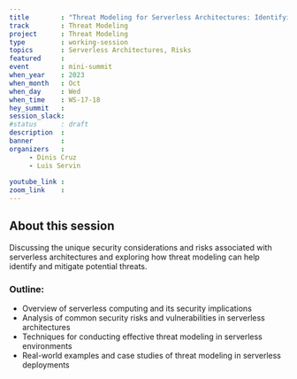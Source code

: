 ```yaml
---
title        : "Threat Modeling for Serverless Architectures: Identifying Risks in a Serverless World (Panel) "
track        : Threat Modeling
project      : Threat Modeling
type         : working-session
topics       : Serverless Architectures, Risks
featured     :
event        : mini-summit
when_year    : 2023
when_month   : Oct
when_day     : Wed
when_time    : WS-17-18
hey_summit   : 
session_slack:
#status      : draft
description  :
banner       : 
organizers   :
     - Dinis Cruz
     - Luis Servin
     
youtube_link : 
zoom_link    : 
---
```


## About this session
Discussing the unique security considerations and risks associated with serverless architectures and exploring how threat modeling can help identify and mitigate potential threats.

### Outline:
- Overview of serverless computing and its security implications
- Analysis of common security risks and vulnerabilities in serverless architectures 
- Techniques for conducting effective threat modeling in serverless environments
- Real-world examples and case studies of threat modeling in serverless deployments
